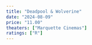 ```yaml
---
title: "Deadpool & Wolverine"
date: "2024-08-09"
price: "11.00"
theaters: ["Marquette Cinemas"]
ratings: ["R"]
---
```

